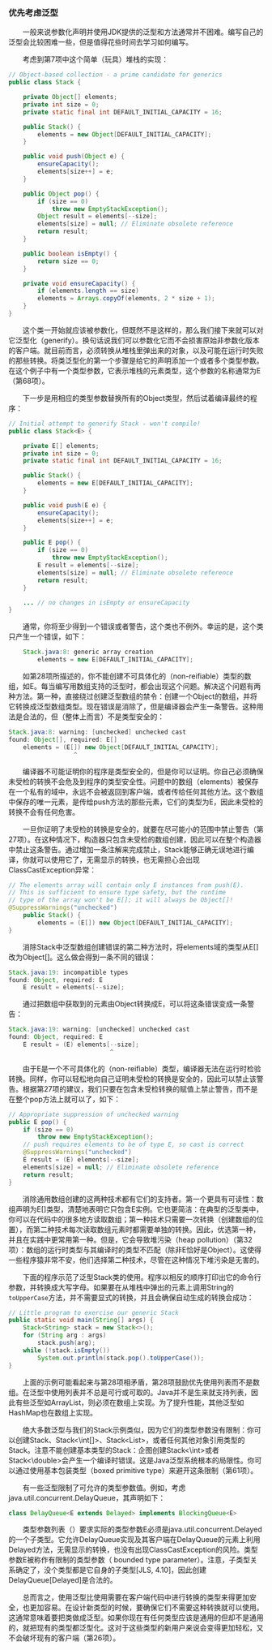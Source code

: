 ### 优先考虑泛型

&emsp;&emsp;一般来说参数化声明并使用JDK提供的泛型和方法通常并不困难。编写自己的泛型会比较困难一些，但是值得花些时间去学习如何编写。

&emsp;&emsp;考虑到第7项中这个简单（玩具）堆栈的实现：

```java
// Object-based collection - a prime candidate for generics
public class Stack {

    private Object[] elements;
    private int size = 0;
    private static final int DEFAULT_INITIAL_CAPACITY = 16;

    public Stack() {
        elements = new Object[DEFAULT_INITIAL_CAPACITY];
    }

    public void push(Object e) {
        ensureCapacity();
        elements[size++] = e;
    }

    public Object pop() {
        if (size == 0)
            throw new EmptyStackException();
        Object result = elements[--size];
        elements[size] = null; // Eliminate obsolete reference
        return result;
    }

    public boolean isEmpty() {
        return size == 0;
    }

    private void ensureCapacity() {
        if (elements.length == size)
        elements = Arrays.copyOf(elements, 2 * size + 1);
    }
}
```

&emsp;&emsp;这个类一开始就应该被参数化，但既然不是这样的，那么我们接下来就可以对它泛型化（generify）。换句话说我们可以参数化它而不会损害原始非参数化版本的客户端。就目前而言，必须转换从堆栈里弹出来的对象，以及可能在运行时失败的那些转换。将类泛型化的第一个步骤是给它的声明添加一个或者多个类型参数。在这个例子中有一个类型参数，它表示堆栈的元素类型，这个参数的名称通常为E（第68项）。

&emsp;&emsp;下一步是用相应的类型参数替换所有的Object类型，然后试着编译最终的程序：

```java
// Initial attempt to generify Stack - won't compile!
public class Stack<E> {

    private E[] elements;
    private int size = 0;
    private static final int DEFAULT_INITIAL_CAPACITY = 16;

    public Stack() {
        elements = new E[DEFAULT_INITIAL_CAPACITY];
    }

    public void push(E e) {
        ensureCapacity();
        elements[size++] = e;
    }

    public E pop() {
        if (size == 0)
            throw new EmptyStackException();
        E result = elements[--size];
        elements[size] = null; // Eliminate obsolete reference
        return result;
    }

    ... // no changes in isEmpty or ensureCapacity
}
```

&emsp;&emsp;通常，你将至少得到一个错误或者警告，这个类也不例外。幸运的是，这个类只产生一个错误，如下：

```java
    Stack.java:8: generic array creation
        elements = new E[DEFAULT_INITIAL_CAPACITY];
```

&emsp;&emsp;如第28项所描述的，你不能创建不可具体化的（non-reifiable）类型的数组，如E。每当编写用数组支持的泛型时，都会出现这个问题。解决这个问题有两种方法。第一种，直接绕过创建泛型数组的禁令：创建一个Object的数组，并将它转换成泛型数组类型。现在错误是消除了，但是编译器会产生一条警告。这种用法是合法的，但（整体上而言）不是类型安全的：

```java
Stack.java:8: warning: [unchecked] unchecked cast 
found: Object[], required: E[]
    elements = (E[]) new Object[DEFAULT_INITIAL_CAPACITY];
                  ^
```

&emsp;&emsp;编译器不可能证明你的程序是类型安全的，但是你可以证明。你自己必须确保未受检的转换不会危及到程序的类型安全性。问题中的数组（elements）被保存在一个私有的域中，永远不会被返回到客户端，或者传给任何其他方法。这个数组中保存的唯一元素，是传给push方法的那些元素，它们的类型为E，因此未受检的转换不会有任何危害。

&emsp;&emsp;一旦你证明了未受检的转换是安全的，就要在尽可能小的范围中禁止警告（第27项）。在这种情况下，构造器只包含未受检的数组创建，因此可以在整个构造器中禁止这条警告。通过增加一条注解来完成禁止，Stack能够正确无误地进行编译，你就可以使用它了，无需显示的转换，也无需担心会出现ClassCastException异常：

```java
// The elements array will contain only E instances from push(E).
// This is sufficient to ensure type safety, but the runtime
// type of the array won't be E[]; it will always be Object[]!
@SuppressWarnings("unchecked")
    public Stack() {
        elements = (E[]) new Object[DEFAULT_INITIAL_CAPACITY];
}
```

&emsp;&emsp;消除Stack中泛型数组创建错误的第二种方法时，将elements域的类型从E[\]改为Object[\]。这么做会得到一条不同的错误：

```java
Stack.java:19: incompatible types 
found: Object, required: E
    E result = elements[--size];
```

&emsp;&emsp;通过把数组中获取到的元素由Object转换成E，可以将这条错误变成一条警告：

```java
Stack.java:19: warning: [unchecked] unchecked cast
found: Object, required: E
    E result = (E) elements[--size];
                            ^
```

&emsp;&emsp;由于E是一个不可具体化的（non-reifiable）类型，编译器无法在运行时检验转换。同样，你可以轻松地向自己证明未受检的转换是安全的，因此可以禁止该警告。根据第27项的建议，我们只要在包含未受检转换的赋值上禁止警告，而不是在整个pop方法上就可以了，如下：

```java
// Appropriate suppression of unchecked warning
public E pop() {
    if (size == 0)
        throw new EmptyStackException();
    // push requires elements to be of type E, so cast is correct
    @SuppressWarnings("unchecked") 
    E result = (E) elements[--size];
    elements[size] = null; // Eliminate obsolete reference
    return result;
}
```

&emsp;&emsp;消除通用数组创建的这两种技术都有它们的支持者。第一个更具有可读性：数组声明为E[]类型，清楚地表明它只包含E实例。它也更简洁：在典型的泛型类中，你可以在代码中的很多地方读取数组；第一种技术只需要一次转换（创建数组的位置），而第二种技术每次读取数组元素时都需要单独的转换。因此，优选第一种，并且在实践中更常用第一种。但是，它会导致堆污染（heap pollution）（第32项）：数组的运行时类型与其编译时的类型不匹配（除非E恰好是Object）。这使得一些程序猿非常不安，他们选择第二种技术，尽管在这种情况下堆污染是无害的。

&emsp;&emsp;下面的程序示范了泛型Stack类的使用。程序以相反的顺序打印出它的命令行参数，并转换成大写字母。如果要在从堆栈中弹出的元素上调用String的`toUpperCase`方法，并不需要显式的转换，并且会确保自动生成的转换会成功：

```java
// Little program to exercise our generic Stack
public static void main(String[] args) {
    Stack<String> stack = new Stack<>();
    for (String arg : args)
        stack.push(arg);
    while (!stack.isEmpty())
        System.out.println(stack.pop().toUpperCase());
}
```

&emsp;&emsp;上面的示例可能看起来与第28项相矛盾，第28项鼓励优先使用列表而不是数组。在泛型中使用列表并不总是可行或可取的。Java并不是生来就支持列表，因此有些泛型如ArrayList，则必须在数组上实现。为了提升性能，其他泛型如HashMap也在数组上实现。

&emsp;&emsp;绝大多数泛型与我们的Stack示例类似，因为它们的类型参数没有限制：你可以创建Stack<Object>、Stack<\int[]>、Stack<List<String>>，或者任何其他对象引用类型的Stack。注意不能创建基本类型的Stack：企图创建Stack<\int>或者Stack<\double>会产生一个编译时错误。这是Java泛型系统根本的局限性。你可以通过使用基本包装类型（boxed primitive type）来避开这条限制（第61项）。

&emsp;&emsp;有一些泛型限制了可允许的类型参数值。例如，考虑java.util.concurrent.DelayQueue，其声明如下：

```java
class DelayQueue<E extends Delayed> implements BlockingQueue<E>
```

&emsp;&emsp;类型参数列表（<E extends Delayed>）要求实际的类型参数E必须是java.util.concurrent.Delayed的一个子类型。它允许DelayQueue实现及其客户端在DelayQueue的元素上利用Delayed方法，无需显示的转换，也没有出现ClassCastException的风险。类型参数E被称作有限制的类型参数（ bounded type parameter）。注意，子类型关系确定了，没个类型都是它自身的子类型[JLS, 4.10]，因此创建DelayQueue\[Delayed]是合法的。

&emsp;&emsp;总而言之，使用泛型比使用需要在客户端代码中进行转换的类型来得更加安全，也更加容易。在设计新类型的时候，要确保它们不需要这种转换就可以使用。这通常意味着要把类做成泛型。如果你现在有任何类型应该是通用的但却不是通用的，就把现有的类型都泛型化。这对于这些类型的新用户来说会变得更加轻松，又不会破坏现有的客户端（第26项）。